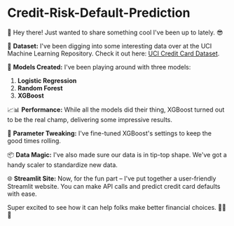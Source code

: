 # Credit-Risk-Default-Prediction

🚀 Hey there! Just wanted to share something cool I've been up to lately. 😎

📂 **Dataset:** I've been digging into some interesting data over at the UCI Machine Learning Repository. Check it out here: [UCI Credit Card Dataset](https://archive.ics.uci.edu/dataset/350/default+of+credit+card+clients).

🤖 **Models Created:** I've been playing around with three models:

1. **Logistic Regression**
2. **Random Forest**
3. **XGBoost**

📈📊 **Performance:** While all the models did their thing, XGBoost turned out to be the real champ, delivering some impressive results.

🧮 **Parameter Tweaking:** I've fine-tuned XGBoost's settings to keep the good times rolling.

📦 **Data Magic:** I've also made sure our data is in tip-top shape. We've got a handy scaler to standardize new data.

🌐 **Streamlit Site:** Now, for the fun part – I've put together a user-friendly Streamlit website. You can make API calls and predict credit card defaults with ease.

Super excited to see how it can help folks make better financial choices. 🚀🔮💼

